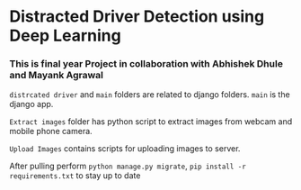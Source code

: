 # Distracted Driver Detection using Deep Learning
### This is final year Project in collaboration with Abhishek Dhule and Mayank Agrawal

`distrcated driver` and `main` folders are related to django folders. `main` is the django app.

`Extract images` folder has python script to extract images from webcam and mobile phone camera.

`Upload Images` contains scripts for uploading images to server.

After pulling perform `python manage.py migrate`, `pip install -r requirements.txt` to stay up to date